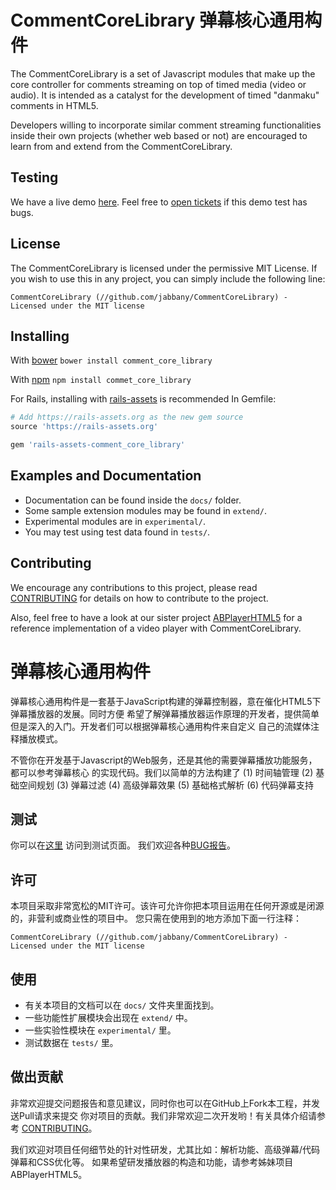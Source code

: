 # CommentCoreLibrary 弹幕核心通用构件
The CommentCoreLibrary is a set of Javascript modules that make up the
core controller for comments streaming on top of timed media (video or audio).
It is intended as a catalyst for the development of timed "danmaku" comments
in HTML5.

Developers willing to incorporate similar comment streaming functionalities
inside their own projects (whether web based or not) are encouraged to learn
from and extend from the CommentCoreLibrary.

## Testing
We have a live demo [here](http://jabbany.github.com/CommentCoreLibrary/demo).
Feel free to [open tickets](CONTRIBUTING.md) if this demo test has bugs.

## License
The CommentCoreLibrary is licensed under the permissive MIT License. If you wish
to use this in any project, you can simply include the following line:

    CommentCoreLibrary (//github.com/jabbany/CommentCoreLibrary) - Licensed under the MIT license

## Installing
With [bower](http://bower.io/)
`bower install comment_core_library`

With [npm](https://www.npmjs.org/)
`npm install commet_core_library`

For Rails, installing with [rails-assets](https://rails-assets.org/) is recommended
In Gemfile:
```ruby
# Add https://rails-assets.org as the new gem source
source 'https://rails-assets.org'

gem 'rails-assets-comment_core_library'
```

## Examples and Documentation
- Documentation can be found inside the `docs/` folder.
- Some sample extension modules may be found in `extend/`.
- Experimental modules are in `experimental/`.
- You may test using test data found in `tests/`.

## Contributing
We encourage any contributions to this project, please read
[CONTRIBUTING](CONTRIBUTING.md) for details on how to contribute to the project.

Also, feel free to have a look at our sister project
[ABPlayerHTML5](https://github.com/jabbany/ABPlayerHTML5) for a reference
implementation of a video player with CommentCoreLibrary.

# 弹幕核心通用构件
弹幕核心通用构件是一套基于JavaScript构建的弹幕控制器，意在催化HTML5下弹幕播放器的发展。同时方便
希望了解弹幕播放器运作原理的开发者，提供简单但是深入的入门。开发者们可以根据弹幕核心通用构件来自定义
自己的流媒体注释播放模式。

不管你在开发基于Javascript的Web服务，还是其他的需要弹幕播放功能服务，都可以参考弹幕核心
的实现代码。我们以简单的方法构建了 (1) 时间轴管理 (2) 基础空间规划 (3) 弹幕过滤 (4)
高级弹幕效果 (5) 基础格式解析 (6) 代码弹幕支持

## 测试
你可以在[这里](http://jabbany.github.com/CommentCoreLibrary/demo) 访问到测试页面。
我们欢迎各种[BUG报告](CONTRIBUTING.md)。

## 许可
本项目采取非常宽松的MIT许可。该许可允许你把本项目运用在任何开源或是闭源的，非营利或商业性的项目中。
您只需在使用到的地方添加下面一行注释：

    CommentCoreLibrary (//github.com/jabbany/CommentCoreLibrary) - Licensed under the MIT license

## 使用
- 有关本项目的文档可以在 `docs/` 文件夹里面找到。
- 一些功能性扩展模块会出现在 `extend/` 中。
- 一些实验性模块在 `experimental/` 里。
- 测试数据在 `tests/` 里。

## 做出贡献
非常欢迎提交问题报告和意见建议，同时你也可以在GitHub上Fork本工程，并发送Pull请求来提交
你对项目的贡献。我们非常欢迎二次开发哟！有关具体介绍请参考 [CONTRIBUTING](CONTRIBUTING.md)。

我们欢迎对项目任何细节处的针对性研发，尤其比如：解析功能、高级弹幕/代码弹幕和CSS优化等。
如果希望研发播放器的构造和功能，请参考姊妹项目 ABPlayerHTML5。
